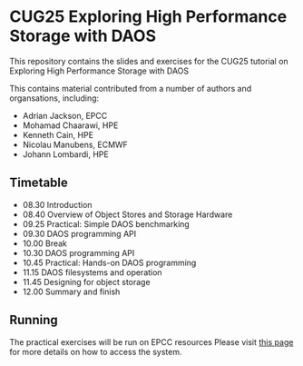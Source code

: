 # CUG25 Exploring High Performance Storage with DAOS
This repository contains the slides and exercises for the CUG25 tutorial on Exploring High Performance Storage with DAOS

This contains material contributed from a number of authors and organsations, including:

* Adrian Jackson, EPCC
* Mohamad Chaarawi, HPE
* Kenneth Cain, HPE
* Nicolau Manubens, ECMWF
* Johann Lombardi, HPE

## Timetable

* 08.30 Introduction
* 08.40 Overview of Object Stores and Storage Hardware
* 09.25 Practical: Simple DAOS benchmarking
* 09.30 DAOS programming API
* 10.00 Break
* 10.30 DAOS programming API
* 10.45 Practical: Hands-on DAOS programming
* 11.15 DAOS filesystems and operation
* 11.45 Designing for object storage
* 12.00 Summary and finish

## Running

The practical exercises will be run on EPCC resources Please visit [this page](Accounts.md) for 
more details on how to access the system.

